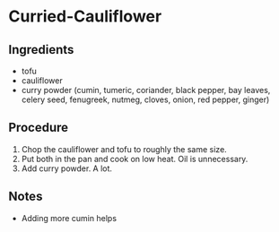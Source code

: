 Curried-Cauliflower
===========

Ingredients
------------

 + tofu
 + cauliflower
 + curry powder (cumin, tumeric, coriander, black pepper, bay leaves, celery seed, fenugreek, nutmeg, cloves, onion, red pepper, ginger)

Procedure 
---------

1. Chop the cauliflower and tofu to roughly the same size. 
2. Put both in the pan and cook on low heat. Oil is unnecessary. 
3. Add curry powder. A lot. 


Notes
------
 * Adding more cumin helps
